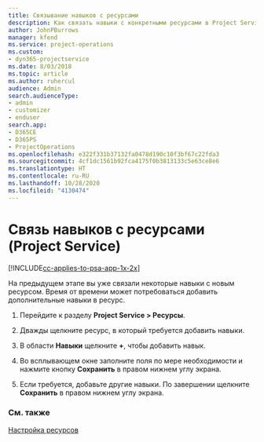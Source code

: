 ```yaml
---
title: Связывание навыков с ресурсами
description: Как связать навыки с конкретными ресурсами в Project Service
author: JohnPBurrows
manager: kfend
ms.service: project-operations
ms.custom:
- dyn365-projectservice
ms.date: 8/03/2018
ms.topic: article
ms.author: ruhercul
audience: Admin
search.audienceType:
- admin
- customizer
- enduser
search.app:
- D365CE
- D365PS
- ProjectOperations
ms.openlocfilehash: e322f331b37132fa0478d190c10f3bf67c22fda3
ms.sourcegitcommit: 4cf1dc1561b92fca4175f0b3813133c5e63ce8e6
ms.translationtype: HT
ms.contentlocale: ru-RU
ms.lasthandoff: 10/28/2020
ms.locfileid: "4130474"
---
```

# <a name="associate-skills-with-resources-project-service"></a>Связь навыков с ресурсами (Project Service)

[!INCLUDE[cc-applies-to-psa-app-1x-2x](../includes/cc-applies-to-psa-app-1x-2x.md)]

На предыдущем этапе вы уже связали некоторые навыки с новым ресурсом. Время от времени может потребоваться добавить дополнительные навыки в ресурс.  
  
1.  Перейдите к разделу **Project Service > Ресурсы**.  
  
2.  Дважды щелкните ресурс, в который требуется добавить навыки.  
  
3.  В области **Навыки** щелкните **+**, чтобы добавить навык.  
  
4.  Во всплывающем окне заполните поля по мере необходимости и нажмите кнопку **Сохранить** в правом нижнем углу экрана.  
  
5.  Если требуется, добавьте другие навыки. По завершении щелкните **Сохранить** в правом нижнем углу экрана.  
  
### <a name="see-also"></a>См. также  
 [Настройка ресурсов](../psa/set-up-resources.md)
